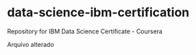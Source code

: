 # data-science-ibm-certification
Repository for IBM Data Science Certificate - Coursera

Arquivo alterado
